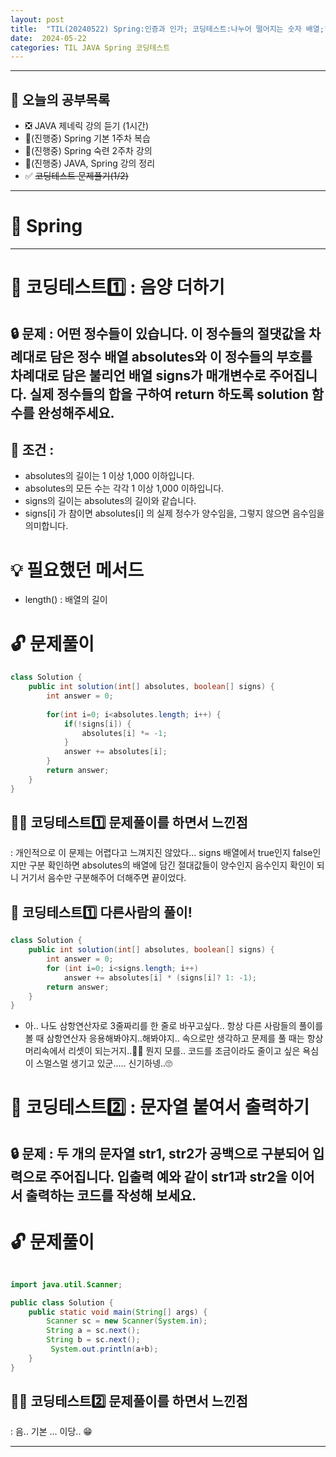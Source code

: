 ```yaml
---
layout: post
title:  "TIL(20240522) Spring:인증과 인가; 코딩테스트:나누어 떨어지는 숫자 배열;"
date:  2024-05-22
categories: TIL JAVA Spring 코딩테스트
---
```


---------------------------------------------------------------------

## 🙌 오늘의 공부목록

- ❎ JAVA 제네릭 강의 듣기 (1시간)
- 🔺(진행중) Spring 기본 1주차 복습 
- 🔺(진행중) Spring 숙련 2주차 강의
- 🔺(진행중) JAVA, Spring 강의 정리
- ✅ ~~코딩테스트 문제풀기(1/2)~~ 
---------------------------------------------------------------------

# 📌 Spring


---------------------------------------------------------------------

# 📌 코딩테스트1️⃣ : 음양 더하기

## 🔒 문제 : 어떤 정수들이 있습니다. 이 정수들의 절댓값을 차례대로 담은 정수 배열 absolutes와 이 정수들의 부호를 차례대로 담은 불리언 배열 signs가 매개변수로 주어집니다. 실제 정수들의 합을 구하여 return 하도록 solution 함수를 완성해주세요.

## 🚫 조건 : 
- absolutes의 길이는 1 이상 1,000 이하입니다.
- absolutes의 모든 수는 각각 1 이상 1,000 이하입니다.
- signs의 길이는 absolutes의 길이와 같습니다.
- signs[i] 가 참이면 absolutes[i] 의 실제 정수가 양수임을, 그렇지 않으면 음수임을 의미합니다.

# 💡 필요했던 메서드
- length() : 배열의 길이

# 🔓 문제풀이

```java
class Solution {
    public int solution(int[] absolutes, boolean[] signs) {
        int answer = 0;
        
        for(int i=0; i<absolutes.length; i++) {
            if(!signs[i]) {
                absolutes[i] *= -1;
            } 
            answer += absolutes[i];
        }
        return answer;
    }
}

```

## 🤷‍♀️ 코딩테스트1️⃣ 문제풀이를 하면서 느낀점
: 개인적으로 이 문제는 어렵다고 느껴지진 않았다... signs 배열에서 true인지 false인지만 구분 확인하면 absolutes의 배열에 담긴
절대값들이 양수인지 음수인지 확인이 되니 거기서 음수만 구분해주어 더해주면 끝이었다. 


## 🎈 코딩테스트1️⃣ 다른사람의 풀이! 

```java
class Solution {
    public int solution(int[] absolutes, boolean[] signs) {
        int answer = 0;
        for (int i=0; i<signs.length; i++)
            answer += absolutes[i] * (signs[i]? 1: -1);
        return answer;
    }
}
```
- 아.. 나도 삼항연산자로 3줄짜리를 한 줄로 바꾸고싶다..  항상 다른 사람들의 풀이를 볼 때 삼항연산자 응용해봐야지..해봐야지..
속으로만 생각하고 문제를 풀 때는 항상 머리속에서 리셋이 되는거지..🤣🤣
뭔지 모를.. 코드를 조금이라도 줄이고 싶은 욕심이 스멀스멀 생기고 있군..... 신기하넹..🙄


# 📌 코딩테스트2️⃣ : 문자열 붙여서 출력하기

## 🔒 문제 : 두 개의 문자열 str1, str2가 공백으로 구분되어 입력으로 주어집니다. 입출력 예와 같이 str1과 str2을 이어서 출력하는 코드를 작성해 보세요.

# 🔓 문제풀이

```java

import java.util.Scanner;

public class Solution {
    public static void main(String[] args) {
        Scanner sc = new Scanner(System.in);
        String a = sc.next();
        String b = sc.next();
         System.out.println(a+b);
    }
}
```
## 🤷‍♀️ 코딩테스트2️⃣ 문제풀이를 하면서 느낀점
: 음.. 기본 ... 이당.. 😁


--------------------------------------------------------------
